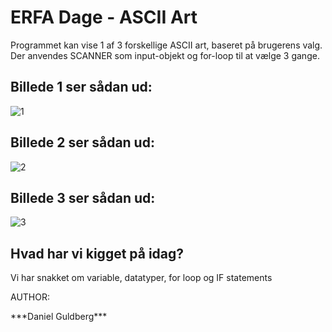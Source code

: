 # ERFA Dage - ASCII Art
Programmet kan vise 1 af 3 forskellige ASCII art, baseret på brugerens valg.
Der anvendes SCANNER som input-objekt og for-loop til at vælge 3 gange.

<h2>Billede 1 ser sådan ud:</h2>

![1](https://user-images.githubusercontent.com/89967372/132211286-7c198c26-83fd-4026-88d7-c38d3dd2cb8a.png)

<h2>Billede 2 ser sådan ud:</h2>

![2](https://user-images.githubusercontent.com/89967372/132211332-f24dc26e-7530-4ec6-816d-ce43e502fa5d.png)

<h2>Billede 3 ser sådan ud:</h2>

![3](https://user-images.githubusercontent.com/89967372/132211360-1b50ab15-95bc-4c2f-9dbf-94c93528d51c.png)

<h2>Hvad har vi kigget på idag?</h2>
<p>Vi har snakket om variable, datatyper, for loop og IF statements</p>

<p>AUTHOR:</p>
<p>***Daniel Guldberg***</p>
